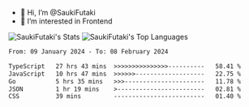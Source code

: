 - 👋 Hi, I’m @SaukiFutaki
- 👀 I’m interested in Frontend

<!---
SaukiFutaki/SaukiFutaki is a ✨ special ✨ repository because its README.md (this file) appears on your GitHub profile.
You can click the Preview link to take a look at your changes.
--->

![SaukiFutaki's Stats](https://github-readme-stats.vercel.app/api?username=SaukiFutaki&theme=react&show_icons=true&hide_border=true&count_private=true)
![SaukiFutaki's Top Languages](https://github-readme-stats.vercel.app/api/top-langs/?username=SaukiFutaki&theme=react&show_icons=true&hide_border=true&layout=compact)

<!--START_SECTION:waka-->

```txt
From: 09 January 2024 - To: 08 February 2024

TypeScript   27 hrs 43 mins  >>>>>>>>>>>>>>>----------   58.41 %
JavaScript   10 hrs 47 mins  >>>>>>-------------------   22.75 %
Go           5 hrs 35 mins   >>>----------------------   11.78 %
JSON         1 hr 19 mins    >------------------------   02.81 %
CSS          39 mins         -------------------------   01.40 %
```

<!--END_SECTION:waka-->
